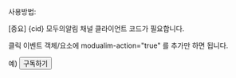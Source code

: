 사용방법:

<!-- 모두의알림 채널 구독 -->
<script src="https://cdn.jsdelivr.net/gh/withapps/modualim@main/modualim_subscribe.min.js?cid={cid}"></script>
<!-- 모두의알림 채널 구독  -->

[중요] {cid} 모두의알림 채널 클라이언트 코드가 필요합니다.


클릭 이벤트 객체/요소에 modualim-action="true" 를 추가만 하면 됩니다.

예)
<button type="button" modualim-action="true">
  구독하기
</button>
